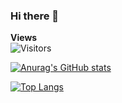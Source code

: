 ### Hi there 👋
<strong>Views</strong><br><img src="https://profile-counter.glitch.me/mayur-esh/count.svg" alt="Visitors">

[![Anurag's GitHub stats](https://github-readme-stats.vercel.app/api?username=mayur-esh)](https://github.com/mayur-esh/github-readme-stats&count_private=true)

[![Top Langs](https://github-readme-stats.vercel.app/api/top-langs/?username=mayur-esh&layout=compact)](https://github.com/mayur-esh/github-readme-stats)

<!--
**mayur-esh/mayur-esh** is a ✨ _special_ ✨ repository because its `README.md` (this file) appears on your GitHub profile.

Here are some ideas to get you started:

- 🔭 I’m currently working on ...
- 🌱 I’m currently learning ...
- 👯 I’m looking to collaborate on ...
- 🤔 I’m looking for help with ...
- 💬 Ask me about ...
- 📫 How to reach me: ...
- 😄 Pronouns: ...
- ⚡ Fun fact: ...
-->
